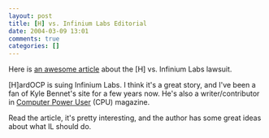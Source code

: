 ```yaml
---
layout: post
title: [H] vs. Infinium Labs Editorial
date: 2004-03-09 13:01
comments: true
categories: []
---
```

Here is <a href="http://www.theinquirer.net/?article=14577">an awesome article</a> about the [H] vs. Infinium Labs lawsuit.

[H]ardOCP is suing Infinium Labs. I think it's a great story, and I've been a fan of Kyle Bennet's site for a few years now. He's also a writer/contributor in <a href="http://www.computerpoweruser.com">Computer Power User</a> (CPU) magazine.

Read the article, it's pretty interesting, and the author has some great ideas about what IL should do.
